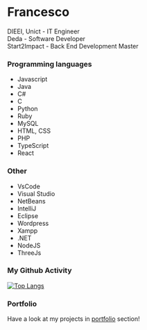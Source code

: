 # Francesco

DIEEI, Unict - IT Engineer\
Deda - Software Developer\
Start2Impact - Back End Development Master

### Programming languages
* Javascript
* Java
* C#
* C
* Python
* Ruby
* MySQL
* HTML, CSS
* PHP
* TypeScript
* React

### Other
* VsCode
* Visual Studio
* NetBeans
* IntelliJ
* Eclipse
* Wordpress
* Xampp
* .NET
* NodeJS
* ThreeJs


### My Github Activity
<!--[![Anurag's github stats](https://github-readme-stats.vercel.app/api?username=FrancescoCt)](https://github.com/FrancescoCt)\-->
[![Top Langs](https://github-readme-stats.vercel.app/api/top-langs/?username=FrancescoCt)](https://github.com/FrancescoCt)

### Portfolio
Have a look at my projects in [portfolio](https://francescoct.github.io/) section!
<!--## Some of my works

| Project  | Description |Image
| --- | --- | ---|
| [YouTube Parser](https://github.com/FrancescoCt/Youtube)📽 |A brief collection of programs that manipulate audio-video content coming from Youtube with Python libraries.|<img src="https://media4.giphy.com/media/13Nc3xlO1kGg3S/giphy.gif?cid=ecf05e47sip3hhimomekvcpo9ncqcq6pi23zwjg53ytdiboh&amp;rid=giphy.gif&amp;ct=g" style="width: 256px; height: 281.25px; left: 0px; top: 0px; opacity: 0;">|
| [Road To Kamchatka](https://github.com/FrancescoCt/RoadToKamchatka)🕹 | 2D-Game with elementary movement and collision mechanics.|<img style="border-radius:50%" src="https://github.com/FrancescoCt/FrancescoCt/blob/main/carro.gif" width="256"/> |
| [Web Designs Collection](https://github.com/FrancescoCt/Web_Designs)⚜ | Collection of styles for web pages elements like menus, login, homepage etc...|<img class="giphy-gif-img giphy-img-loaded" src="https://media2.giphy.com/media/xTiTnBHZGDu75XXUd2/200.gif?cid=ecf05e47bay428cqg9r3j5ekpixnivag99c0b6csdefabmqu&amp;rid=200.gif&amp;ct=g" width="248" height="186" style="background: rgb(255, 102, 102);"> |
|[Python Chatbot](https://github.com/FrancescoCt/Chat_bot_Python)|Simple modular Python chatbot, currently in progress|<img class="giphy-gif-img giphy-img-loaded" src="https://media2.giphy.com/media/xTiTnBHZGDu75XXUd2/200.gif?cid=ecf05e47bay428cqg9r3j5ekpixnivag99c0b6csdefabmqu&amp;rid=200.gif&amp;ct=g" width="248" height="186" style="background: rgb(255, 102, 102);"> |
|[Minekraft](https://github.com/FrancescoCt/MineKraft)|Minecraft clone, even though it is an unfinished project, still the main features are working|<img class="giphy-gif-img giphy-img-loaded" src="https://github.com/FrancescoCt/MineKraft/blob/main/brickStone.PNG" width="248" height="186" style="background: rgb(255, 102, 102);"> |
|[Chat app](https://github.com/FrancescoCt/MineKraft)|Working messenger application with a special focus on user interface, similar to modern social media's|<img class="giphy-gif-img giphy-img-loaded" src="https://github.com/FrancescoCt/Chat_App/blob/main/chat-app/bot.PNG" width="248" height="186" style="background: rgb(255, 102, 102);"> |


## Contacts

<p align="center"  >
  <a href="www.google.com" style='margin:50px; padding:10px'><img src="https://github.com/FrancescoCt/FrancescoCt/blob/main/linkedin.png" width="40" /></a>
  
  &emsp;
  <a href="www.google.com" style='margin:50px; padding:10px'><img src="https://github.com/FrancescoCt/FrancescoCt/blob/main/instagram.png" width="40" /></a>
</p>

**FrancescoCt/FrancescoCt** is a ✨ _special_ ✨ repository because its `README.md` (this file) appears on your GitHub profile.

Here are some ideas to get you started:

- 🔭 I’m currently working on ...
- 🌱 I’m currently learning ...
- 👯 I’m looking to collaborate on ...
- 🤔 I’m looking for help with ...
- 💬 Ask me about ...
- 📫 How to reach me: ...
- 😄 Pronouns: ...
- ⚡ Fun fact: ...
-->
